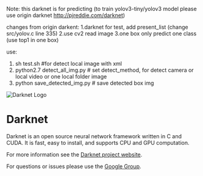 Note:
this darknet is for predicting (to train yolov3-tiny/yolov3 model please use origin darknet http://pjreddie.com/darknet)

changes from origin darkent:
1.darknet for test, add present_list (change src/yolov.c line 335)
2.use cv2 read image
3.one box only predict one class (use top1 in one box)

use:
1. sh test.sh #for detect local image with xml
2. python2.7 detect_all_img.py # set detect_method, for detect camera or local video or one local folder image
3. python save_detected_img.py  # save detected box img





![Darknet Logo](http://pjreddie.com/media/files/darknet-black-small.png)

# Darknet #
Darknet is an open source neural network framework written in C and CUDA. It is fast, easy to install, and supports CPU and GPU computation.

For more information see the [Darknet project website](http://pjreddie.com/darknet).

For questions or issues please use the [Google Group](https://groups.google.com/forum/#!forum/darknet).
